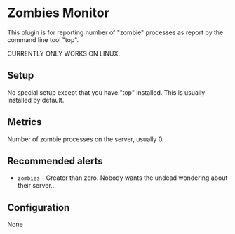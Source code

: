 Zombies Monitor
===
This plugin is for reporting number of "zombie" processes as report by the command line tool "top".

CURRENTLY ONLY WORKS ON LINUX.

Setup
---
No special setup except that you have "top" installed. This is usually installed by default.

Metrics
---
Number of zombie processes on the server, usually 0.

Recommended alerts
---

* `zombies` - Greater than zero. Nobody wants the undead wondering about their server...

Configuration
---
None
